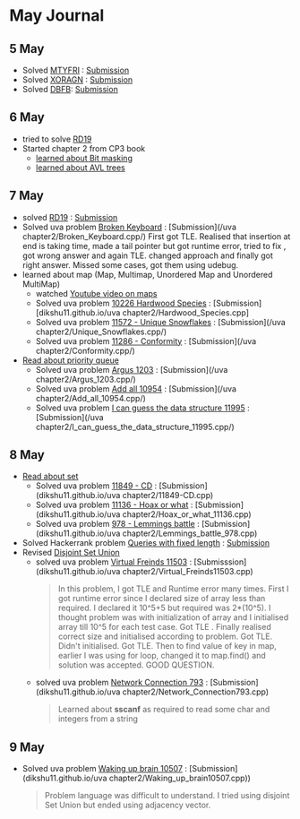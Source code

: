 # May Journal

## 5 May
* Solved     [MTYFRI](https://www.codechef.com/MAY18B/problems/MTYFRI) : [Submission](https://www.codechef.com/viewsolution/18430349)
* Solved     [XORAGN](https://www.codechef.com/MAY18B/problems/XORAGN) : [Submission](https://www.codechef.com/viewsolution/18436018)
* Solved      [DBFB](https://www.codechef.com/MAY18B/problems/DBFB):   [Submission](https://www.codechef.com/submit/complete/18436831)


## 6 May
*  tried to solve  [RD19](https://www.codechef.com/MAY18B/problems/RD19)
* Started chapter 2 from CP3 book
  - [learned about Bit masking](https://www.youtube.com/watch?v=NLKQEOgBAnw)
  - [learned about AVL trees](https://www.youtube.com/watch?v=rbg7Qf8GkQ4)
  
  
## 7 May
* solved [RD19](https://www.codechef.com/MAY18B/problems/RD19) : [Submission](https://www.codechef.com/viewsolution/18458191)
* Solved uva problem [Broken Keyboard](https://uva.onlinejudge.org/index.php?option=com_onlinejudge&Itemid=8&category=24&page=show_problem&problem=3139) : [Submission](/uva chapter2/Broken_Keyboard.cpp/)  First got TLE. Realised that insertion at end is taking time, made a tail pointer but got runtime error, tried to fix , got wrong answer and again TLE. changed approach and finally got right answer. Missed some cases, got them using udebug.
* learned about map (Map, Multimap, Unordered Map and Unordered MultiMap)
  - watched [Youtube video on maps](https://www.youtube.com/watch?v=TVgNpUWuhWs)
  - Solved uva problem  [10226 Hardwood Species](https://uva.onlinejudge.org/index.php?option=com_onlinejudge&Itemid=8&category=24&page=show_problem&problem=1167)  : [Submission][dikshu11.github.io/uva chapter2/Hardwood_Species.cpp]
  - Solved uva problem [11572 - Unique Snowflakes](https://uva.onlinejudge.org/index.php?option=com_onlinejudge&Itemid=8&page=show_problem&category=24&problem=2619&mosmsg=Submission+received+with+ID+21274658) :     [Submission](/uva chapter2/Unique_Snowflakes.cpp/)
  - Solved uva problem  [11286 - Conformity](https://uva.onlinejudge.org/index.php?option=com_onlinejudge&Itemid=8&page=show_problem&category=24&problem=2261&mosmsg=Submission+received+with+ID+21274272) :  [Submission](/uva chapter2/Conformity.cpp/)
* [Read about priority queue](https://www.geeksforgeeks.org/implement-min-heap-using-stl/)
  - Solved uva problem [Argus 1203](https://uva.onlinejudge.org/index.php?option=com_onlinejudge&Itemid=8&page=show_problem&category=24&problem=3644&mosmsg=Submission+received+with+ID+21275372) :          [Submission](/uva chapter2/Argus_1203.cpp/)
  - Solved uva problem [Add all 10954](https://uva.onlinejudge.org/external/109/10954.pdf) : [Submission](/uva chapter2/Add_all_10954.cpp/)
  - Solved uva problem [I can guess the data structure 11995](https://uva.onlinejudge.org/index.php?option=com_onlinejudge&Itemid=8&page=show_problem&category=24&problem=3146&mosmsg=Submission+received+with+ID+21276833) : [Submission](/uva chapter2/I_can_guess_the_data_structure_11995.cpp/)
  
## 8 May

* [Read about set](https://www.geeksforgeeks.org/set-in-cpp-stl/)
  - Solved uva problem [11849 - CD](https://uva.onlinejudge.org/index.php?option=com_onlinejudge&Itemid=8&page=show_problem&category=24&problem=2949&mosmsg=Submission+received+with+ID+21277088) : [Submission](dikshu11.github.io/uva chapter2/11849-CD.cpp)
  - Solved uva problem [11136 - Hoax or what](https://uva.onlinejudge.org/index.php?option=com_onlinejudge&Itemid=8&page=show_problem&category=24&problem=2077&mosmsg=Submission+received+with+ID+21278766) : [Submission](dikshu11.github.io/uva chapter2/Hoax_or_what_11136.cpp)
  - Solved uva problem [978 - Lemmings battle](https://uva.onlinejudge.org/index.php?option=com_onlinejudge&Itemid=8&category=24&page=show_problem&problem=919) : [Submission](dikshu11.github.io/uva chapter2/Lemmings_battle_978.cpp)
* Solved Hackerrank problem  [Queries with fixed length](https://www.hackerrank.com/challenges/queries-with-fixed-length/problem) : [Submission](https://www.hackerrank.com/challenges/queries-with-fixed-length/submissions/code/72349532)
* Revised [Disjoint Set Union](https://www.hackerearth.com/practice/data-structures/disjoint-data-strutures/basics-of-disjoint-data-structures/tutorial/)
  - solved uva problem [Virtual Freinds 11503](https://uva.onlinejudge.org/index.php?option=com_onlinejudge&Itemid=8&category=24&page=show_problem&problem=2498) : [Submisssion](dikshu11.github.io/uva chapter2/Virtual_Freinds11503.cpp) 
     > In this problem, I got TLE and Runtime error many times. First I got runtime error since I declared size of array less than required. I declared it 10^5+5 but required was 2*(10^5). I thought problem was with initialization of array and I initialised array till 10^5 for each test case. Got TLE . Finally realised correct size and initialised according to problem. Got TLE. Didn't initialised. Got TLE. Then to find value of key in map, earlier I was using for loop, changed it to map.find() and solution was accepted. GOOD QUESTION.
  - solved uva problem [Network Connection 793](https://uva.onlinejudge.org/index.php?option=com_onlinejudge&Itemid=8&category=24&page=show_problem&problem=734) : [Submission](dikshu11.github.io/uva chapter2/Network_Connection793.cpp)
     > Learned about **sscanf** as required to read some char and integers from a string
     
 ##  9 May
 
 * Solved uva problem [Waking up brain 10507](https://uva.onlinejudge.org/index.php?option=com_onlinejudge&Itemid=8&category=24&page=show_problem&problem=1448) : [Submission](dikshu11.github.io/uva chapter2/Waking_up_brain10507.cpp))
    > Problem language was difficult to understand. I tried using disjoint Set Union but ended using adjacency vector. 
  
  
  
          
       
          

  
